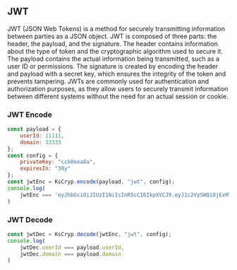 
## JWT
JWT (JSON Web Tokens) is a method for securely transmitting information between parties as a JSON object. JWT is composed of three parts: the header, the payload, and the signature. The header contains information about the type of token and the cryptographic algorithm used to secure it. The payload contains the actual information being transmitted, such as a user ID or permissions. The signature is created by encoding the header and payload with a secret key, which ensures the integrity of the token and prevents tampering. JWTs are commonly used for authentication and authorization purposes, as they allow users to securely transmit information between different systems without the need for an actual session or cookie.

### JWT Encode
```js 
const payload = {
    userId: 11111,
    domain: 33333
};
const config = {
    privateKey: "ccb0eea8a",
    expiresIn: "30y"
};
const jwtEnc = KsCryp.encode(payload, "jwt", config);
console.log(
    jwtEnc === 'eyJhbGciOiJIUzI1NiIsInR5cCI6IkpXVCJ9.eyJ1c2VySWQiOjExMTExLCJkb21haW4iOjMzMzMzLCJpYXQiOjE2ODE5MDE5ODMsImV4cCI6MjYyODYyOTk4M30.vTVf34ZTYcCmR9Hw2AbM4nodxN2ArVVe7rVTHsoi6ng',
)
```

### JWT Decode
```js 
const jwtDec = KsCryp.decode(jwtEnc, "jwt", config);
console.log(
    jwtDec.userId === payload.userId,
    jwtDec.domain === payload.domain
)
```